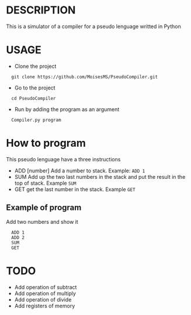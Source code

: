 # DESCRIPTION
This is a simulator of a compiler for a pseudo lenguage writted in Python

# USAGE
- Clone the project
```
  git clone https://github.com/MoisesMS/PseudoCompiler.git
```

- Go to the project
```
  cd PseudoCompiler
```

- Run by adding the program as an argument
  
```
  Compiler.py program
```

# How to program

This pseudo lenguage have a three instructions
- ADD [number] Add a number to stack. Example:
  ```ADD 1```
- SUM Add up the two last numbers in the stack and put the result in the top of stack. Example ```SUM```
- GET get the last number in the stack. Example ```GET```
  
## Example of program
Add two numbers and show it
```
  ADD 1
  ADD 2
  SUM
  GET
```


# TODO
- Add operation of subtract
- Add operation of multiply
- Add operation of divide
- Add registers of memory